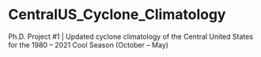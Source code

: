 # CentralUS_Cyclone_Climatology
Ph.D. Project #1 | Updated cyclone climatology of the Central United States for the 1980 – 2021 Cool Season (October – May)
